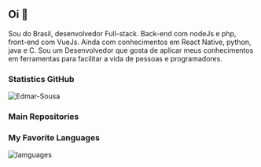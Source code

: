 ## Oi 👋

Sou do Brasil, desenvolvedor Full-stack. Back-end com nodeJs e php, front-end com VueJs. Ainda com conhecimentos em React Native, python, java e C.
Sou um Desenvolvedor que gosta de aplicar meus conhecimentos em ferramentas para facilitar a vida de pessoas e programadores.

### Statistics GitHub
![Edmar-Sousa](https://github-readme-stats.vercel.app/api?username=Edmar-Sousa&show_icons=true&title_color=ffffff&icon_color=d88f19&text_color=c3c3c3&bg_color=151515)

### Main Repositories
<!-- ![Ecoleta-NLW](https://github-readme-stats.vercel.app/api/pin/?username=Edmar-Sousa&repo=Ecoleta-booster&icon_color=d88f19&title_color=ffffff&text_color=c3c3c3&bg_color=151515)

![C-machine](https://github-readme-stats.vercel.app/api/pin/?username=Edmar-Sousa&repo=c-machine&icon_color=d88f19&title_color=ffffff&text_color=c3c3c3&bg_color=151515)
-->
### My Favorite Languages
![lamguages](https://github-readme-stats.vercel.app/api/top-langs/?username=Edmar-Sousa&layout=compact&bg_color=151515&text_color=c3c3c3&title_color=d88f19)
